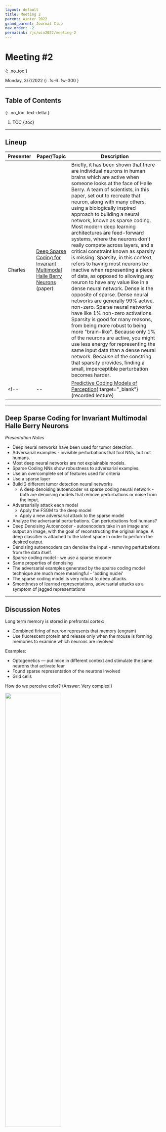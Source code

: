 ```yaml
---
layout: default
title: Meeting 2
parent: Winter 2022
grand_parent: Journal Club
nav_order: -2
permalink: /jc/win2022/meeting-2
---
```


# Meeting #2
{: .no_toc }

Monday, 3/7/2022
{: .fs-6 .fw-300 }

---

## Table of Contents
{: .no_toc .text-delta }

1. TOC
{:toc}

---

## Lineup

| Presenter | Paper/Topic | Description |
| --- | --- | --- |
| Charles | [Deep Sparse Coding for Invariant Multimodal Halle Berry Neurons](https://arxiv.org/pdf/1711.07998v2.pdf) (paper) | Briefly, it has been shown that there are individual neurons in human brains which are active when someone looks at the face of Halle Berry. A team of scientists, in this paper, set out to recreate that neuron, along with many others, using a biologically inspired approach to building a neural network, known as sparse coding. Most modern deep learning architectures are feed-forward systems, where the neurons don't really compete across layers, and a critical constraint known as sparsity is missing. Sparsity, in this context, refers to having most neurons be inactive when representing a piece of data, as opposed to allowing any neuron to have any value like in a dense neural network. Dense is the opposite of sparse. Dense neural networks are generally 99% active, non-zero. Sparse neural networks have like 1% non-zero activations. Sparsity is good for many reasons, from being more robust to being more "brain-like". Because only 1% of the neurons are active, you might use less energy for representing the same input data than a dense neural network. Because of the constring that sparsity provides, finding a small, imperceptible perturbation becomes harder. |
<!-- | -- | [Predictive Coding Models of Perception](https://simons.berkeley.edu/talks/david-cox-4-16-18){:target="_blank"} (recorded lecture) | The ability to predict future states of the world is essential for planning behavior, and it is arguably a central pillar of intelligence.  In the field of sensory neuroscience, "predictive coding" -- the notion that circuits in cerebral actively predict their own activity -- has been an influential theoretical framework for understanding visual cortex.  In my talk, I will bring together the idea of predictive coding with modern tools of machine learning to build practical, working vision models that predict their inputs in both space and time. These networks learn to predict future frames in a video sequence, with each layer in the network making local predictions and only forwarding deviations from those predictions to subsequent network layers. We show that these networks are able to robustly learn to predict the movement of synthetic (rendered) objects, and that in doing so, the networks learn internal representations that are useful for decoding latent object parameters (e.g. pose) that support object recognition with fewer training views. | -->

---

## Deep Sparse Coding for Invariant Multimodal Halle Berry Neurons

*Presentation Notes*
- Deep neural networks have been used for tumor detection.
- Adversarial examples - invisible perturbations that fool NNs, but not humans.
- Most deep neural networks are not explainable models.
- Sparse Coding NNs show robustness to adversarial examples.
- Use an overcomplete set of features used for criteria
- Use a sparse layer
- Build 2 different tumor detection neural networks
  - A deep denoising autoencoder vs sparse coding neural network - both are denoising models that remove perturbations or noise from the input.
- Adversarially attack each model
  - Apply the FSGM to the deep model
  - Apply a new adversarial attack to the sparse model
- Analyze the adversarial perturbations. Can perturbations fool humans?
- Deep Denoising Autoencoder - autoencoders take in an image and output an image, with the goal of reconstructing the original image. A deep classifier is attached to the latent space in order to perform the desired output.
- Denoising autoencoders can denoise the input - removing perturbations from the data itself.
- Sparse coding model - we use a sparse encoder
- Same properties of denoising
- The adversarial examples generated by the sparse coding model technique are much more meaningful - 'adding nuclei'
- The sparse coding model is very robust to deep attacks.
- Smoothness of learned representations, adversarial attacks as a symptom of jagged representations

---

## Discussion Notes

Long term memory is stored in prefrontal cortex: 

- Combined firing of neuron represents that memory (engram) 
- Use fluorescent protein and release only when the mouse is forming memories to examine which neurons are involved

Examples:

- Optogenetics — put mice in different context and stimulate the same neurons that activate fear
- Found sparse representation of the neurons involved 
- Grid cells 

How do we perceive color? (Answer: Very complex!) 

<img src="(https://user-images.githubusercontent.com/99622705/157157677-149f6d32-0d74-4eea-8bf1-849edd39c8c7.jpeg" width="60%" />

<img src="(https://user-images.githubusercontent.com/99622705/157157922-37aae2b0-f3fa-4e4d-abef-e95ce9963b8c.jpeg" width="60%" />

<img src="(https://user-images.githubusercontent.com/99622705/157157943-c5fccea5-711c-4099-a635-fbbf383b64e1.jpeg" width="60%" />







